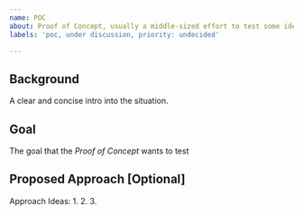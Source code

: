```yaml
---
name: POC
about: Proof of Concept, usually a middle-sized effort to test some idea
labels: 'poc, under discussion, priority: undecided'

---
```


## Background
A clear and concise intro into the situation.

## Goal
The goal that the _Proof of Concept_ wants to test

## Proposed Approach [Optional]
Approach Ideas:
1.
2.
3.
